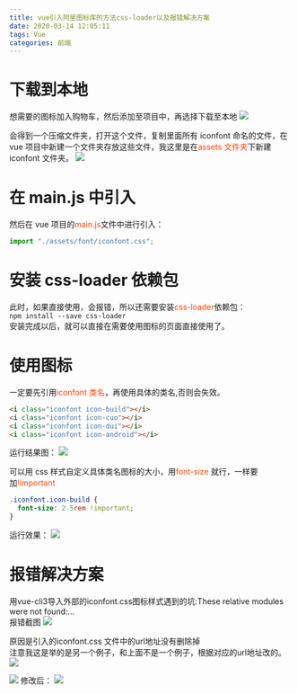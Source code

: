 ```yaml
---
title: vue引入阿里图标库的方法css-loader以及报错解决方案
date: 2020-03-14 12:05:11
tags: Vue
categories: 前端
---
```


# 下载到本地

想需要的图标加入购物车，然后添加至项目中，再选择下载至本地
![](8.png)
<!-- more -->
会得到一个压缩文件夹，打开这个文件，复制里面所有 iconfont 命名的文件，在 vue 项目中新建一个文件夹存放这些文件，我这里是在<font color="#f40">assets 文件夹</font>下新建 iconfont 文件夹。
![](9.png)

# 在 main.js 中引入

然后在 vue 项目的<font color="#f40">main.js</font>文件中进行引入：

```js
import "./assets/font/iconfont.css";
```


# 安装 css-loader 依赖包

此时，如果直接使用，会报错，所以还需要安装<font color="#f40">css-loader</font>依赖包：  
`npm install --save css-loader`  
安装完成以后，就可以直接在需要使用图标的页面直接使用了。

# 使用图标

一定要先引用<font color="#f40">iconfont 类名</font>，再使用具体的类名,否则会失效。

```html
<i class="iconfont icon-build"></i>
<i class="iconfont icon-cuo"></i>
<i class="iconfont icon-dui"></i>
<i class="iconfont icon-android"></i>
```

运行结果图：
![](10.png)

可以用 css 样式自定义具体类名图标的大小，用<font color="#f40">font-size</font> 就行，一样要加<font color="#f40">!important</font>

```css
.iconfont.icon-build {
  font-size: 2.5rem !important;
}
```
运行效果：
![](11.png)

# 报错解决方案
用vue-cli3导入外部的iconfont.css图标样式遇到的坑:These relative modules were not found:...  
报错截图
![](12.png)

原因是引入的iconfont.css 文件中的url地址没有删除掉  
注意我这是举的是另一个例子，和上面不是一个例子，根据对应的url地址改的。
![](13.png)

![](14.png)
修改后：
![](15.png)
